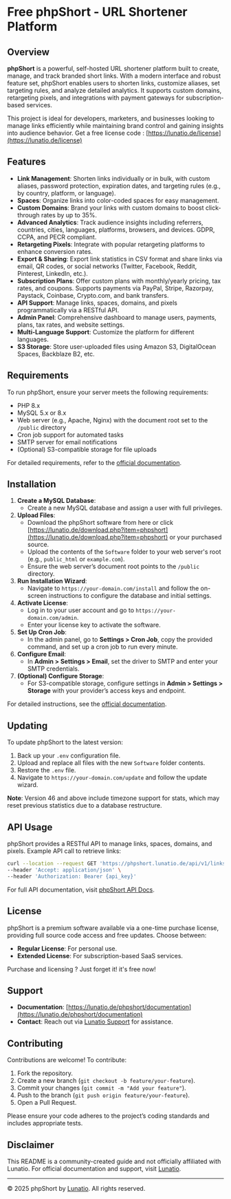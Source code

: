 # Free phpShort - URL Shortener Platform

## Overview

**phpShort** is a powerful, self-hosted URL shortener platform built to create, manage, and track branded short links. With a modern interface and robust feature set, phpShort enables users to shorten links, customize aliases, set targeting rules, and analyze detailed analytics. It supports custom domains, retargeting pixels, and integrations with payment gateways for subscription-based services.

This project is ideal for developers, marketers, and businesses looking to manage links efficiently while maintaining brand control and gaining insights into audience behavior. Get a free license code : [https://lunatio.de/license](https://lunatio.de/license)

## Features

- **Link Management**: Shorten links individually or in bulk, with custom aliases, password protection, expiration dates, and targeting rules (e.g., by country, platform, or language).
- **Spaces**: Organize links into color-coded spaces for easy management.
- **Custom Domains**: Brand your links with custom domains to boost click-through rates by up to 35%.
- **Advanced Analytics**: Track audience insights including referrers, countries, cities, languages, platforms, browsers, and devices. GDPR, CCPA, and PECR compliant.
- **Retargeting Pixels**: Integrate with popular retargeting platforms to enhance conversion rates.
- **Export & Sharing**: Export link statistics in CSV format and share links via email, QR codes, or social networks (Twitter, Facebook, Reddit, Pinterest, LinkedIn, etc.).
- **Subscription Plans**: Offer custom plans with monthly/yearly pricing, tax rates, and coupons. Supports payments via PayPal, Stripe, Razorpay, Paystack, Coinbase, Crypto.com, and bank transfers.
- **API Support**: Manage links, spaces, domains, and pixels programmatically via a RESTful API.
- **Admin Panel**: Comprehensive dashboard to manage users, payments, plans, tax rates, and website settings.
- **Multi-Language Support**: Customize the platform for different languages.
- **S3 Storage**: Store user-uploaded files using Amazon S3, DigitalOcean Spaces, Backblaze B2, etc.

## Requirements

To run phpShort, ensure your server meets the following requirements:
- PHP 8.x
- MySQL 5.x or 8.x
- Web server (e.g., Apache, Nginx) with the document root set to the `/public` directory
- Cron job support for automated tasks
- SMTP server for email notifications
- (Optional) S3-compatible storage for file uploads

For detailed requirements, refer to the [official documentation](https://lunatio.de/phpshort/documentation).

## Installation

1. **Create a MySQL Database**:
   - Create a new MySQL database and assign a user with full privileges.
2. **Upload Files**:
   - Download the phpShort software from here or click [https://lunatio.de/download.php?item=phpshort](https://lunatio.de/download.php?item=phpshort) or your purchased source.
   - Upload the contents of the `Software` folder to your web server's root (e.g., `public_html` or `example.com`).
   - Ensure the web server’s document root points to the `/public` directory.
3. **Run Installation Wizard**:
   - Navigate to `https://your-domain.com/install` and follow the on-screen instructions to configure the database and initial settings.
4. **Activate License**:
   - Log in to your user account and go to `https://your-domain.com/admin`.
   - Enter your license key to activate the software.
5. **Set Up Cron Job**:
   - In the admin panel, go to **Settings > Cron Job**, copy the provided command, and set up a cron job to run every minute.
6. **Configure Email**:
   - In **Admin > Settings > Email**, set the driver to SMTP and enter your SMTP credentials.
7. **(Optional) Configure Storage**:
   - For S3-compatible storage, configure settings in **Admin > Settings > Storage** with your provider’s access keys and endpoint.

For detailed instructions, see the [official documentation](https://lunatio.de/phpshort/documentation).
## Updating

To update phpShort to the latest version:
1. Back up your `.env` configuration file.
2. Upload and replace all files with the new `Software` folder contents.
3. Restore the `.env` file.
4. Navigate to `https://your-domain.com/update` and follow the update wizard.

**Note**: Version 46 and above include timezone support for stats, which may reset previous statistics due to a database restructure.

## API Usage

phpShort provides a RESTful API to manage links, spaces, domains, and pixels. Example API call to retrieve links:

```bash
curl --location --request GET 'https://phpshort.lunatio.de/api/v1/links' \
--header 'Accept: application/json' \
--header 'Authorization: Bearer {api_key}'
```

For full API documentation, visit [phpShort API Docs](https://phpshort.lunatio.de/developers).

## License

phpShort is a premium software available via a one-time purchase license, providing full source code access and free updates. Choose between:
- **Regular License**: For personal use.
- **Extended License**: For subscription-based SaaS services.

Purchase and licensing ? Just forget it! it's free now!

## Support

- **Documentation**: [https://lunatio.de/phpshort/documentation](https://lunatio.de/phpshort/documentation)
- **Contact**: Reach out via [Lunatio Support](https://lunatio.de/contact) for assistance.

## Contributing

Contributions are welcome! To contribute:
1. Fork the repository.
2. Create a new branch (`git checkout -b feature/your-feature`).
3. Commit your changes (`git commit -m "Add your feature"`).
4. Push to the branch (`git push origin feature/your-feature`).
5. Open a Pull Request.

Please ensure your code adheres to the project’s coding standards and includes appropriate tests.

## Disclaimer

This README is a community-created guide and not officially affiliated with Lunatio. For official documentation and support, visit [Lunatio](https://lunatio.de/phpshort).

---

&copy; 2025 phpShort by [Lunatio](https://lunatio.de). All rights reserved.
